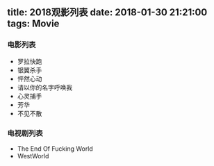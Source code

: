 title: 2018观影列表
date: 2018-01-30 21:21:00
tags: Movie
---

### 电影列表
* 罗拉快跑
* 银翼杀手
* 怦然心动
* 请以你的名字呼唤我
* 心灵捕手
* 芳华
* 不见不散


### 电视剧列表
* The End Of Fucking World
* WestWorld
